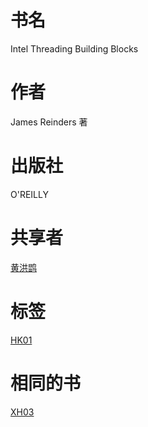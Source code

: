 # 书名 #
Intel Threading Building Blocks

# 作者 #
James Reinders 著

# 出版社 #
O'REILLY

# 共享者 #
[黄洪鹍](HK.md)

# 标签 #
[HK01](HK01.md)

# 相同的书 #
[XH03](XH03.md)